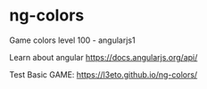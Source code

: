 # ng-colors
Game colors level 100 - angularjs1

Learn about angular https://docs.angularjs.org/api/

Test Basic GAME: https://l3eto.github.io/ng-colors/
